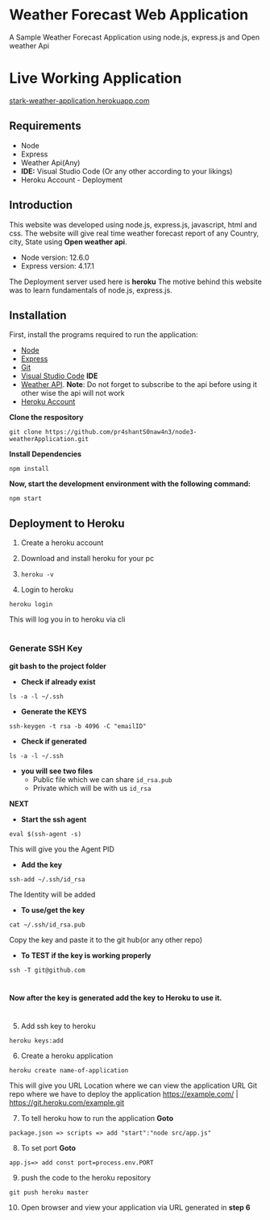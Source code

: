 # Weather Forecast Web Application 
A Sample Weather Forecast Application using node.js, express.js and Open weather Api

# Live Working Application
[stark-weather-application.herokuapp.com](stark-weather-application.herokuapp.com)

## Requirements
- Node
- Express
- Weather Api(Any)
- **IDE:** Visual Studio Code (Or any other according to your likings)
- Heroku Account - Deployment

## Introduction
This website was developed using node.js, express.js, javascript, html and css. The website will give real time weather forecast report of any Country, city, State using **Open weather api**.

- Node version: 12.6.0
- Express version: 4.17.1

The Deployment server used here is **heroku**
The motive behind this website was to learn fundamentals of node.js, express.js.

## Installation
First, install the programs required to run the application:
- [Node](https://nodejs.org/en/download/)
- [Express](https://expressjs.com/en/starter/installing.html)
- [Git](https://git-scm.com/downloads)
- [Visual Studio Code](https://code.visualstudio.com/) **IDE**
- [Weather API](https://rapidapi.com/category/Weather).
  **Note**: Do not forget to subscribe to the api before using it other wise the api will not work
- [Heroku Account](https://signup.heroku.com/)
  
**Clone the respository**
```
git clone https://github.com/pr4shantS0naw4n3/node3-weatherApplication.git
```

**Install Dependencies**
```
npm install
```

**Now, start the development environment with the following command:**

```
npm start
```

## Deployment to Heroku

1. Create a heroku account

2. Download and install heroku for your pc

3. ```heroku -v```

4. Login to heroku
```
heroku login
```
This will log you in to heroku via cli
#
 ### Generate SSH Key

 **git bash to the project folder**

 - **Check if already exist**
 ```
 ls -a -l ~/.ssh
 ```
 - **Generate the KEYS**
 ```
 ssh-keygen -t rsa -b 4096 -C "emailID"
 ```
 - **Check if generated**
 ```
 ls -a -l ~/.ssh
 ```
 - **you will see two files**
   - Public file which we can share ```id_rsa.pub``` 
   - Private which will be with us ```id_rsa```
 
 **NEXT**
 - **Start the ssh agent**
 ```
 eval $(ssh-agent -s) 
 ```
 This will give you the Agent PID

 - **Add the key**
 ```
 ssh-add ~/.ssh/id_rsa
 ```
 The Identity will be added

 - **To use/get  the key**
 ```
 cat ~/.ssh/id_rsa.pub
 ```
 Copy the key and paste it to the git hub(or any other repo)

 - **To TEST if the key is working properly**
 ```
 ssh -T git@github.com
 ```
#
**Now after the key is generated add the key to Heroku to use it.**
#
5. Add ssh key to heroku
```
heroku keys:add
```
6. Create a heroku application
```
heroku create name-of-application
```
This will give you
URL Location where we can view the application     URL Git repo where we have to deploy the application
https://example.com/ | https://git.heroku.com/example.git

7. To tell heroku how to run the application
**Goto**
```
package.json => scripts => add "start":"node src/app.js"
```
8. To set port
**Goto** 
```
app.js=> add const port=process.env.PORT
```

9. push the code to the heroku repository
```
git push heroku master
```
10. Open browser and view your application via URL generated in **step 6**

